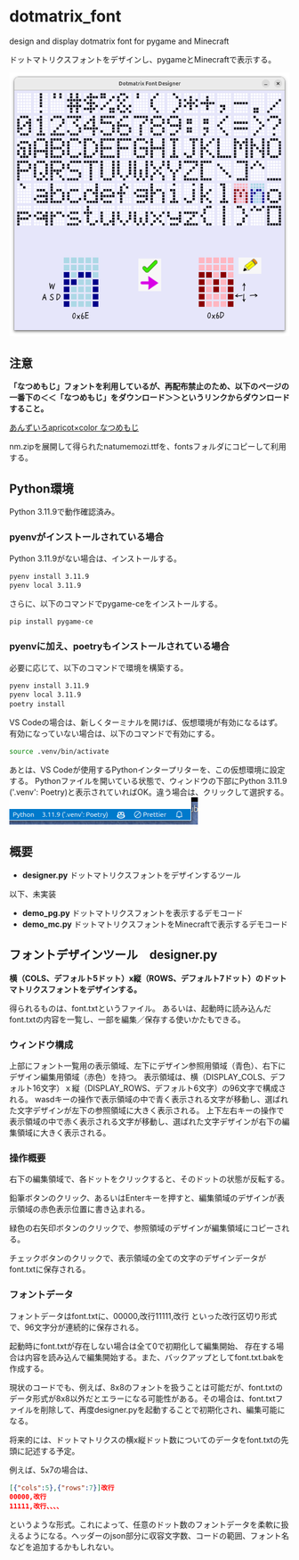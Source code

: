 # dotmatrix_font

design and display dotmatrix font for pygame and Minecraft

ドットマトリクスフォントをデザインし、pygameとMinecraftで表示する。

![app window](images/designer.png)

## 注意

**「なつめもじ」フォントを利用しているが、再配布禁止のため、以下のページの一番下の＜＜「なつめもじ」をダウンロード＞＞というリンクからダウンロードすること。**

[あんずいろapricot×color  なつめもじ](http://www8.plala.or.jp/p_dolce/site3-5.html)

nm.zipを展開して得られたnatumemozi.ttfを、fontsフォルダにコピーして利用する。

## Python環境

Python 3.11.9で動作確認済み。

### pyenvがインストールされている場合

Python 3.11.9がない場合は、インストールする。

```bash
pyenv install 3.11.9
pyenv local 3.11.9
```

さらに、以下のコマンドでpygame-ceをインストールする。

```bash
pip install pygame-ce
```

### pyenvに加え、poetryもインストールされている場合

必要に応じて、以下のコマンドで環境を構築する。

```bash
pyenv install 3.11.9
pyenv local 3.11.9
poetry install
```

VS Codeの場合は、新しくターミナルを開けば、仮想環境が有効になるはず。
有効になっていない場合は、以下のコマンドで有効にする。

```bash
source .venv/bin/activate
```

あとは、VS Codeが使用するPythonインタープリターを、この仮想環境に設定する。
Pythonファイルを開いている状態で、ウィンドウの下部にPython 3.11.9 ('.venv': Poetry)と表示されていればOK。違う場合は、クリックして選択する。
![仮想環境の設定](images/vscode.png)

## 概要

- **designer.py**
    ドットマトリクスフォントをデザインするツール

以下、未実装

- **demo_pg.py**
    ドットマトリクスフォントを表示するデモコード
- **demo_mc.py**
    ドットマトリクスフォントをMinecraftで表示するデモコード

## フォントデザインツール　designer.py

**横（COLS、デフォルト5ドット）x縦（ROWS、デフォルト7ドット）のドットマトリクスフォントをデザインする。**

得られるものは、font.txtというファイル。
あるいは、起動時に読み込んだfont.txtの内容を一覧し、一部を編集／保存する使いかたもできる。

### ウィンドウ構成

上部にフォント一覧用の表示領域、左下にデザイン参照用領域（青色）、右下にデザイン編集用領域（赤色）を持つ。
表示領域は、横（DISPLAY_COLS、デフォルト16文字）ｘ縦（DISPLAY_ROWS、デフォルト6文字）の96文字で構成される。
wasdキーの操作で表示領域の中で青く表示される文字が移動し、選ばれた文字デザインが左下の参照領域に大きく表示される。
上下左右キーの操作で表示領域の中で赤く表示される文字が移動し、選ばれた文字デザインが右下の編集領域に大きく表示される。

### 操作概要

右下の編集領域で、各ドットをクリックすると、そのドットの状態が反転する。

鉛筆ボタンのクリック、あるいはEnterキーを押すと、編集領域のデザインが表示領域の赤色表示位置に書き込まれる。

緑色の右矢印ボタンのクリックで、参照領域のデザインが編集領域にコピーされる。

チェックボタンのクリックで、表示領域の全ての文字のデザインデータがfont.txtに保存される。

### フォントデータ

フォントデータはfont.txtに、00000,改行11111,改行 といった改行区切り形式で、96文字分が連続的に保存される。

起動時にfont.txtが存在しない場合は全て0で初期化して編集開始、
存在する場合は内容を読み込んで編集開始する。また、バックアップとしてfont.txt.bakを作成する。

現状のコードでも、例えば、8x8のフォントを扱うことは可能だが、font.txtのデータ形式が8x8以外だとエラーになる可能性がある。その場合は、font.txtファイルを削除して、再度designer.pyを起動することで初期化され、編集可能になる。

将来的には、ドットマトリクスの横x縦ドット数についてのデータをfont.txtの先頭に記述する予定。

例えば、5x7の場合は、

```json
[{"cols":5},{"rows":7}]改行
00000,改行
11111,改行、、、、
```

というような形式。これによって、任意のドット数のフォントデータを柔軟に扱えるようになる。ヘッダーのjson部分に収容文字数、コードの範囲、フォント名などを追加するかもしれない。
